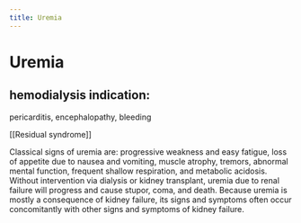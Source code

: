 ```yaml
---
title: Uremia
---
```

# Uremia

## hemodialysis indication:
pericarditis, encephalopathy, bleeding

[[Residual syndrome]]

Classical signs of uremia are:
progressive weakness and easy fatigue, loss of appetite due to nausea and vomiting, muscle atrophy, tremors, abnormal mental function, frequent shallow respiration, and metabolic acidosis. Without intervention via dialysis or kidney transplant, uremia due to renal failure will progress and cause stupor, coma, and death. Because uremia is mostly a consequence of kidney failure, its signs and symptoms often occur concomitantly with other signs and symptoms of kidney failure.
